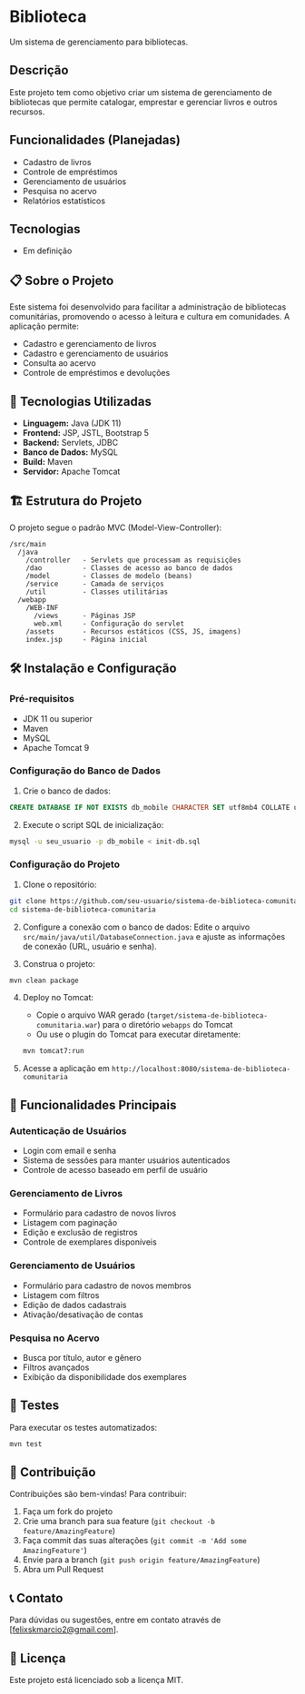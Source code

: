 # Biblioteca

Um sistema de gerenciamento para bibliotecas.

## Descrição
Este projeto tem como objetivo criar um sistema de gerenciamento de bibliotecas que permite catalogar, emprestar e gerenciar livros e outros recursos.

## Funcionalidades (Planejadas)
- Cadastro de livros
- Controle de empréstimos
- Gerenciamento de usuários
- Pesquisa no acervo
- Relatórios estatísticos

## Tecnologias
- Em definição

## 📋 Sobre o Projeto

Este sistema foi desenvolvido para facilitar a administração de bibliotecas comunitárias, promovendo o acesso à leitura e cultura em comunidades. A aplicação permite:

- Cadastro e gerenciamento de livros
- Cadastro e gerenciamento de usuários
- Consulta ao acervo
- Controle de empréstimos e devoluções

## 🚀 Tecnologias Utilizadas

- **Linguagem:** Java (JDK 11)
- **Frontend:** JSP, JSTL, Bootstrap 5
- **Backend:** Servlets, JDBC
- **Banco de Dados:** MySQL
- **Build:** Maven
- **Servidor:** Apache Tomcat

## 🏗️ Estrutura do Projeto

O projeto segue o padrão MVC (Model-View-Controller):

```
/src/main
  /java
    /controller   - Servlets que processam as requisições
    /dao          - Classes de acesso ao banco de dados
    /model        - Classes de modelo (beans)
    /service      - Camada de serviços
    /util         - Classes utilitárias
  /webapp
    /WEB-INF
      /views      - Páginas JSP
      web.xml     - Configuração do servlet
    /assets       - Recursos estáticos (CSS, JS, imagens)
    index.jsp     - Página inicial
```

## 🛠️ Instalação e Configuração

### Pré-requisitos
- JDK 11 ou superior
- Maven
- MySQL
- Apache Tomcat 9

### Configuração do Banco de Dados

1. Crie o banco de dados:
```sql
CREATE DATABASE IF NOT EXISTS db_mobile CHARACTER SET utf8mb4 COLLATE utf8mb4_unicode_ci;
```

2. Execute o script SQL de inicialização:
```bash
mysql -u seu_usuario -p db_mobile < init-db.sql
```

### Configuração do Projeto

1. Clone o repositório:
```bash
git clone https://github.com/seu-usuario/sistema-de-biblioteca-comunitaria.git
cd sistema-de-biblioteca-comunitaria
```

2. Configure a conexão com o banco de dados:
   Edite o arquivo `src/main/java/util/DatabaseConnection.java` e ajuste as informações de conexão (URL, usuário e senha).

3. Construa o projeto:
```bash
mvn clean package
```

4. Deploy no Tomcat:
   - Copie o arquivo WAR gerado (`target/sistema-de-biblioteca-comunitaria.war`) para o diretório `webapps` do Tomcat
   - Ou use o plugin do Tomcat para executar diretamente:
   ```bash
   mvn tomcat7:run
   ```

5. Acesse a aplicação em `http://localhost:8080/sistema-de-biblioteca-comunitaria`

## 📱 Funcionalidades Principais

### Autenticação de Usuários
- Login com email e senha
- Sistema de sessões para manter usuários autenticados
- Controle de acesso baseado em perfil de usuário

### Gerenciamento de Livros
- Formulário para cadastro de novos livros
- Listagem com paginação
- Edição e exclusão de registros
- Controle de exemplares disponíveis

### Gerenciamento de Usuários
- Formulário para cadastro de novos membros
- Listagem com filtros
- Edição de dados cadastrais
- Ativação/desativação de contas

### Pesquisa no Acervo
- Busca por título, autor e gênero
- Filtros avançados
- Exibição da disponibilidade dos exemplares

## 🧪 Testes

Para executar os testes automatizados:
```bash
mvn test
```

## 🤝 Contribuição

Contribuições são bem-vindas! Para contribuir:

1. Faça um fork do projeto
2. Crie uma branch para sua feature (`git checkout -b feature/AmazingFeature`)
3. Faça commit das suas alterações (`git commit -m 'Add some AmazingFeature'`)
4. Envie para a branch (`git push origin feature/AmazingFeature`)
5. Abra um Pull Request

## 📞 Contato

Para dúvidas ou sugestões, entre em contato através de [felixskmarcio2@gmail.com].

## 📄 Licença

Este projeto está licenciado sob a licença MIT. 